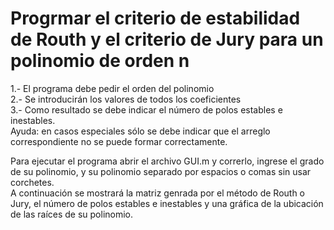 # Progrmar el criterio de estabilidad de Routh y el criterio de Jury para un polinomio de orden n

1.- El programa debe pedir el orden del polinomio  
2.- Se introducirán los valores de todos los coeficientes  
3.- Como resultado se debe indicar el número de polos estables e inestables.  
Ayuda: en casos especiales sólo se debe indicar que el arreglo correspondiente no se puede formar correctamente.  

Para ejecutar el programa abrir el archivo GUI.m y correrlo, ingrese el grado de su polinomio, y su polinomio separado por espacios o comas sin usar corchetes.  
A continuación se mostrará la matriz genrada por el método de Routh o Jury, el número de polos estables e inestables y una gráfica de la ubicación de las raíces de su polinomio. 
